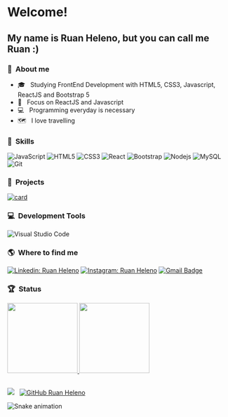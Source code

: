 
# Welcome!

## My name is Ruan Heleno, but you can call me Ruan :)

### :man: &nbsp;About me

- 🎓 &nbsp; Studying FrontEnd Development with HTML5, CSS3, Javascript, ReactJS and Bootstrap 5
- :dart: &nbsp; Focus on ReactJS and Javascript
- :computer: &nbsp; Programming everyday is necessary
- :world_map: &nbsp; I love travelling

### :rocket: &nbsp;**Skills**

  ![JavaScript](https://img.shields.io/badge/JavaScript-F7DF1E?style=for-the-badge&logo=javascript&logoColor=black)
  ![HTML5](https://img.shields.io/badge/HTML5-E34F26?style=for-the-badge&logo=html5&logoColor=white)
  ![CSS3](https://img.shields.io/badge/CSS3-1572B6?style=for-the-badge&logo=css3&logoColor=white)
  ![React](https://img.shields.io/badge/React-20232A?style=for-the-badge&logo=react&logoColor=61DAFB)
  ![Bootstrap](https://img.shields.io/badge/Bootstrap-563D7C?style=for-the-badge&logo=bootstrap&logoColor=white)
  ![Nodejs](https://img.shields.io/badge/Node.js-43853D?style=for-the-badge&logo=node.js&logoColor=white)
  ![MySQL](https://img.shields.io/badge/MySQL-00000F?style=for-the-badge&logo=mysql&logoColor=white)
  ![Git](https://img.shields.io/badge/Git-E34F26?style=for-the-badge&logo=git&logoColor=white)

### :file_folder: &nbsp;**Projects**

  [![card](https://github-readme-stats.vercel.app/api/pin/?username=ruanheleno&repo=ruanheleno.github.io)](https://github.com/RuanHeleno/RuanHeleno.github.io)

### :computer: &nbsp;**Development Tools**

  ![Visual Studio Code](https://img.shields.io/badge/-Visual%20Studio%20Code-333333?style=flat&logo=visual-studio-code&logoColor=007ACC)

### :earth_americas: &nbsp;**Where to find me**

[![Linkedin: Ruan Heleno](https://img.shields.io/badge/LinkedIn-0077B5?style=for-the-badge&logo=linkedin&logoColor=white&link=https://www.linkedin.com/in/ruan-heleno-da-rocha-vieira-753155105/)](https://www.linkedin.com/in/ruan-heleno-da-rocha-vieira-753155105/)
[![Instagram: Ruan Heleno](https://img.shields.io/badge/Instagram-E4405F?style=for-the-badge&logo=instagram&logoColor=white&link=https://www.instagram.com/ruanhelenoof)](https://www.instagram.com/ruanhelenoof)
[![Gmail Badge](https://img.shields.io/badge/Gmail-D14836?style=for-the-badge&logo=gmail&logoColor=white&link=mailto:ruanheleno.dev@gmail.com)](mailto:ruanheleno.dev@gmail.com)

### :trophy: &nbsp;Status

<div>
  <a href="https://github.com/RuanHeleno">
    <img height="160em" src="https://github-readme-stats.vercel.app/api/top-langs/?username=ruanheleno&layout=compact&langs_count=7&theme=dracula"/>
    <img height="160em" src="https://github-readme-stats.vercel.app/api?username=ruanheleno&show_icons=true&theme=dracula&include_all_commits=true&count_private=true"/>
  </a>
</div> 
 
 <br />

![](https://komarev.com/ghpvc/?username=RuanHeleno&color=006bed) &nbsp;
[![GitHub Ruan Heleno]( https://img.shields.io/github/followers/RuanHeleno?label=follow&style=social)](https://github.com/RuanHeleno)
  
![Snake animation](https://github.com/RuanHeleno/RuanHeleno/blob/output/github-contribution-grid-snake.svg)
